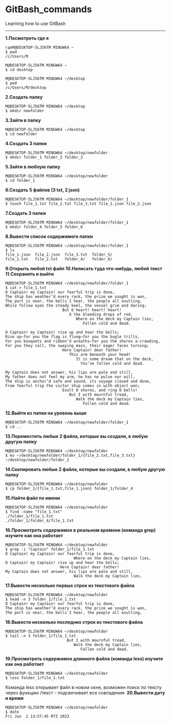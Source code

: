 # GitBash_commands
Learning how to use GitBash
<hr>


**1.Посмотреть где я**
```
гдеM@DESKTOP-5LJ56TM MINGW64 ~
$ pwd
/c/Users/M

M@DESKTOP-5LJ56TM MINGW64 ~
$ cd desktop

M@DESKTOP-5LJ56TM MINGW64 ~/desktop
$ pwd
/c/Users/M/desktop
```
**2.Создать папку**
```
M@DESKTOP-5LJ56TM MINGW64 ~/desktop
$ mkdir newfolder
```
**3.Зайти в папку**
```
M@DESKTOP-5LJ56TM MINGW64 ~/desktop
$ cd newfolder
```
**4.Создать 3 папки**
```
M@DESKTOP-5LJ56TM MINGW64 ~/desktop/newfolder
$ mkdir folder_1 folder_2 folder_3
```
**5.Зайти в любоую папку**
```
M@DESKTOP-5LJ56TM MINGW64 ~/desktop/newfolder
$ cd folder_1
```
**6.Создать 5 файлов (3 txt, 2 json)**
```
M@DESKTOP-5LJ56TM MINGW64 ~/desktop/newfolder/folder_1
$ touch file_1.txt file_2.txt file_3.txt file_1.json file_2.json
```
**7.Создать 3 папки**
```
M@DESKTOP-5LJ56TM MINGW64 ~/desktop/newfolder/folder_1
$ mkdir folder_4 folder_5 folder_6
```
**8.Вывести список содержимого папки**
```
M@DESKTOP-5LJ56TM MINGW64 ~/desktop/newfolder/folder_1
$ ls
file_1.json  file_2.json  file_3.txt  folder_5/
file_1.txt   file_2.txt   folder_4/   folder_6/
```
**9.Открыть любой txt файл
10.Написать туда что-нибудь, любой текст
11.Сохранить и выйти**
```
M@DESKTOP-5LJ56TM MINGW64 ~/desktop/newfolder/folder_1
$ cat > file_1.txt
O Captain! my Captain! our fearful trip is done,
The ship has weather’d every rack, the prize we sought is won,
The port is near, the bells I hear, the people all exulting,
While follow eyes the steady keel, the vessel grim and daring;
                         But O heart! heart! heart!
                            O the bleeding drops of red,
                               Where on the deck my Captain lies,
                                  Fallen cold and dead.

O Captain! my Captain! rise up and hear the bells;
Rise up—for you the flag is flung—for you the bugle trills,
For you bouquets and ribbon’d wreaths—for you the shores a-crowding,
For you they call, the swaying mass, their eager faces turning;
                         Here Captain! dear father!
                            This arm beneath your head!
                               It is some dream that on the deck,
                                 You’ve fallen cold and dead.

My Captain does not answer, his lips are pale and still,
My father does not feel my arm, he has no pulse nor will,
The ship is anchor’d safe and sound, its voyage closed and done,
From fearful trip the victor ship comes in with object won;
                         Exult O shores, and ring O bells!
                            But I with mournful tread,
                               Walk the deck my Captain lies,
                                  Fallen cold and dead.
```
**12.Выйти из папки на уровень выше**
```
M@DESKTOP-5LJ56TM MINGW64 ~/desktop/newfolder/folder_1
$ cd ..
```
**13.Переместить любые 2 файла, которые вы создали, в любую другую папку**
```
M@DESKTOP-5LJ56TM MINGW64 ~/desktop/newfolder
$ mv ~/desktop/newfolder/folder_1/{file_2.txt,file_3.txt} ~/desktop/newfolder/folder_2
```
**14.Скопировать любые 2 файла, которые вы создали, в любую другую папку**
```
M@DESKTOP-5LJ56TM MINGW64 ~/desktop/newfolder
$ cp folder_1/{file_1.txt,file_1.json} folder_1/folder_4
```
**15.Найти файл по имени**
```
M@DESKTOP-5LJ56TM MINGW64 ~/desktop/newfolder
$ find -name "file_1.txt"
./folder_1/file_1.txt
./folder_1/folder_4/file_1.txt
```
 **16.Просмотреть содержимое в реальном времени (команда grep) изучите как она работает**
 ```
M@DESKTOP-5LJ56TM MINGW64 ~/desktop/newfolder
$ grep -i "Captain" folder_1/file_1.txt
O Captain! my Captain! our fearful trip is done,
                               Where on the deck my Captain lies,
O Captain! my Captain! rise up and hear the bells;
                         Here Captain! dear father!
My Captain does not answer, his lips are pale and still,
                               Walk the deck my Captain lies,
```
 **17.Вывести несколько первых строк из текстового файла**
 ```
M@DESKTOP-5LJ56TM MINGW64 ~/desktop/newfolder
$ head -n 3 folder_1/file_1.txt
O Captain! my Captain! our fearful trip is done,
The ship has weather’d every rack, the prize we sought is won,
The port is near, the bells I hear, the people all exulting,
```
 **18.Вывести несколько последних строк из текстового файла**
 ```
M@DESKTOP-5LJ56TM MINGW64 ~/desktop/newfolder
$ tail -n 3 folder_1/file_1.txt
                            But I with mournful tread,
                               Walk the deck my Captain lies,
                                  Fallen cold and dead.
```
 **19.Просмотреть содержимое длинного файла (команда less) изучите как она работает**
 ```
M@DESKTOP-5LJ56TM MINGW64 ~/desktop/newfolder
$ less folder_1/file_1.txt
```
Команда less открывает файл в новом окне, возможен поиск по тексту через функцию /текст - подсвечивает все совпадения.
 **20.Вывести дату и время**
 ```
M@DESKTOP-5LJ56TM MINGW64 ~/desktop/newfolder
$ date
Fri Jun  2 13:57:45 RTZ 2023
```
